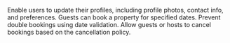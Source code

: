 Enable users to update their profiles, including profile photos, contact info, and preferences.
Guests can book a property for specified dates.
Prevent double bookings using date validation.
Allow guests or hosts to cancel bookings based on the cancellation policy.
